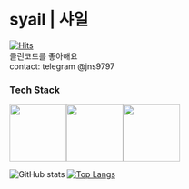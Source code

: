# syail | 샤일
[![Hits](https://hits.seeyoufarm.com/api/count/incr/badge.svg?url=https%3A%2F%2Fgithub.com%2Fsyail&count_bg=%2393DCFF&title_bg=%23555555&icon=github.svg&icon_color=%23E7E7E7&title=hits&edge_flat=false)](https://hits.seeyoufarm.com)  
클린코드를 좋아해요  
contact: telegram @jns9797
### Tech Stack

<image src="https://user-images.githubusercontent.com/87570109/126104479-e05fa0e6-a197-4247-bbc4-3edd36414aed.png" width=100 height=100><image src="https://user-images.githubusercontent.com/87570109/126104541-5519c52c-5926-4a7e-a2e9-700a5ac766d3.png" width=100 height=100><image src="https://user-images.githubusercontent.com/87570109/126104562-69407350-80d8-447c-b18b-d71cf24e1112.png" width=100 height=100>


![GitHub stats](https://github-readme-stats.vercel.app/api?username=syail&count_private=true&theme=radical)
[![Top Langs](https://github-readme-stats.vercel.app/api/top-langs/?username=syail&layout=compact)](https://github.com/anuraghazra/github-readme-stats)

